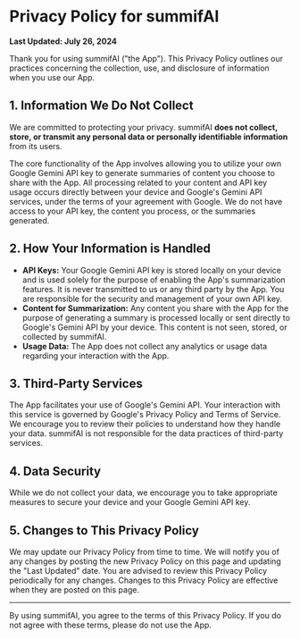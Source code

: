 # Privacy Policy for summifAI

**Last Updated: July 26, 2024**

Thank you for using summifAI ("the App"). This Privacy Policy outlines our practices concerning the collection, use, and disclosure of information when you use our App.

## 1. Information We Do Not Collect

We are committed to protecting your privacy. summifAI **does not collect, store, or transmit any personal data or personally identifiable information** from its users.

The core functionality of the App involves allowing you to utilize your own Google Gemini API key to generate summaries of content you choose to share with the App. All processing related to your content and API key usage occurs directly between your device and Google's Gemini API services, under the terms of your agreement with Google. We do not have access to your API key, the content you process, or the summaries generated.

## 2. How Your Information is Handled

- **API Keys:** Your Google Gemini API key is stored locally on your device and is used solely for the purpose of enabling the App's summarization features. It is never transmitted to us or any third party by the App. You are responsible for the security and management of your own API key.
- **Content for Summarization:** Any content you share with the App for the purpose of generating a summary is processed locally or sent directly to Google's Gemini API by your device. This content is not seen, stored, or collected by summifAI.
- **Usage Data:** The App does not collect any analytics or usage data regarding your interaction with the App.

## 3. Third-Party Services

The App facilitates your use of Google's Gemini API. Your interaction with this service is governed by Google's Privacy Policy and Terms of Service. We encourage you to review their policies to understand how they handle your data. summifAI is not responsible for the data practices of third-party services.

## 4. Data Security

While we do not collect your data, we encourage you to take appropriate measures to secure your device and your Google Gemini API key.

## 5. Changes to This Privacy Policy

We may update our Privacy Policy from time to time. We will notify you of any changes by posting the new Privacy Policy on this page and updating the "Last Updated" date. You are advised to review this Privacy Policy periodically for any changes. Changes to this Privacy Policy are effective when they are posted on this page.

---

By using summifAI, you agree to the terms of this Privacy Policy. If you do not agree with these terms, please do not use the App.
